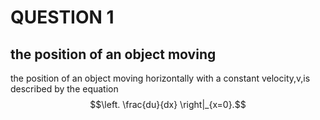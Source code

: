 # QUESTION 1

## the position of an object moving 

the position of an object moving horizontally with a constant velocity,v,is described by the equation
$$\left. \frac{du}{dx} \right|_{x=0}.$$
